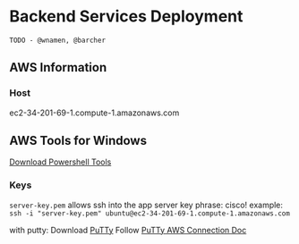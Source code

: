 # Backend Services Deployment
`TODO - @wnamen, @barcher`


## AWS Information
### Host
ec2-34-201-69-1.compute-1.amazonaws.com

## AWS Tools for Windows
[Download Powershell Tools](https://aws.amazon.com/powershell/)

### Keys
`server-key.pem` allows ssh into the app server
key phrase: cisco!
example: `ssh -i "server-key.pem" ubuntu@ec2-34-201-69-1.compute-1.amazonaws.com`


with putty:
Download [PuTTy](https://www.chiark.greenend.org.uk/~sgtatham/putty/)
Follow [PuTTy AWS Connection Doc](https://docs.aws.amazon.com/AWSEC2/latest/UserGuide/putty.html)

